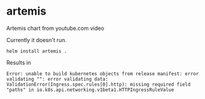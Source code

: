# artemis
Artemis chart from youtube.com video

Currently it doesn't run. 

```
helm install artemis .
```

Results in
```
Error: unable to build kubernetes objects from release manifest: error validating "": error validating data: ValidationError(Ingress.spec.rules[0].http): missing required field "paths" in io.k8s.api.networking.v1beta1.HTTPIngressRuleValue
```
